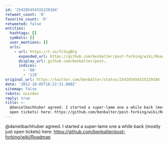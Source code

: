 ```yaml
---
id: '254285454315229184'
retweet_count: '0'
favorite_count: '0'
retweeted: false
entities:
  hashtags: []
  symbols: []
  user_mentions: []
  urls:
    - url: https://t.co/fcSsgBCq
      expanded_url: https://github.com/benbalter/post-forking/wiki/Roadmap
      display_url: github.com/benbalter/post…
      indices:
        - '98'
        - '119'
original_url: https://twitter.com/benbalter/status/254285454315229184
date: '2012-10-05T18:22:31.000Z'
sitemap: false
robots: noindex
reply: true
title: >-
  @danielbachhuber agreed. I started a super-lame one a while back (mostly just
  open tickets) here: https://github.com/benbalter/post-forking/wiki/Roadmap
---
```


@danielbachhuber agreed. I started a super-lame one a while back (mostly just open tickets) here: https://github.com/benbalter/post-forking/wiki/Roadmap